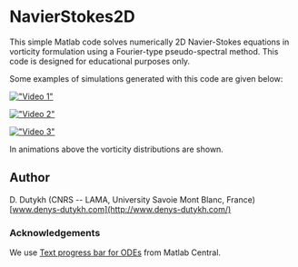 # NavierStokes2D

This simple Matlab code solves numerically 2D Navier-Stokes equations in vorticity formulation using a Fourier-type pseudo-spectral method. This code is designed for educational purposes only.

Some examples of simulations generated with this code are given below:

[!["Video 1"](http://img.youtube.com/vi/7EOjAdmURY4/2.jpg)](https://youtu.be/7EOjAdmURY4)

[!["Video 2"](http://img.youtube.com/vi/rKQ5nUTJKjU/2.jpg)](https://youtu.be/https://youtu.be/rKQ5nUTJKjU)

[!["Video 3"](http://img.youtube.com/vi/EfVRpvwAEzI/2.jpg)](https://youtu.be/EfVRpvwAEzI)

In animations above the vorticity distributions are shown.

## Author

D. Dutykh (CNRS -- LAMA, University Savoie Mont Blanc, France)
[www.denys-dutykh.com](http://www.denys-dutykh.com/)


### Acknowledgements

We use [Text progress bar for ODEs](http://www.mathworks.com/matlabcentral/fileexchange/28509-text-progress-bar-for-odes) from Matlab Central.